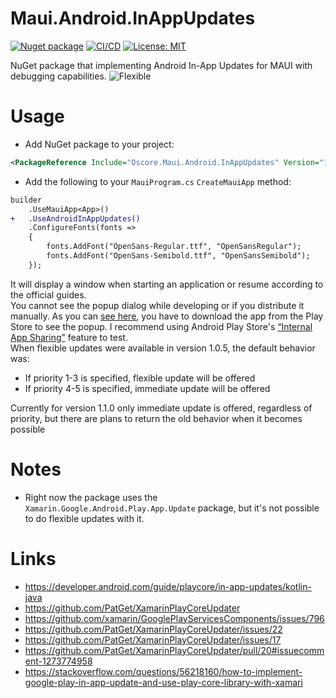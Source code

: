 # Maui.Android.InAppUpdates

[![Nuget package](https://img.shields.io/nuget/vpre/Oscore.Maui.Android.InAppUpdates)](https://www.nuget.org/packages/Oscore.Maui.Android.InAppUpdates/)
[![CI/CD](https://github.com/oscoreio/Maui.Android.InAppUpdates/actions/workflows/dotnet.yml/badge.svg?branch=main)](https://github.com/oscoreio/Maui.Android.InAppUpdates/actions/workflows/dotnet.yml)
[![License: MIT](https://img.shields.io/github/license/oscoreio/Maui.Android.InAppUpdates)](https://github.com/oscoreio/Maui.Android.InAppUpdates/blob/main/LICENSE)

NuGet package that implementing Android In-App Updates for MAUI with debugging capabilities.
![Flexible](https://developer.android.com/static/images/app-bundle/flexible_flow.png)

# Usage
- Add NuGet package to your project:
```xml
<PackageReference Include="Oscore.Maui.Android.InAppUpdates" Version="1.0.0" />
```
- Add the following to your `MauiProgram.cs` `CreateMauiApp` method:
```diff
builder
    .UseMauiApp<App>()
+   .UseAndroidInAppUpdates()
    .ConfigureFonts(fonts =>
    {
        fonts.AddFont("OpenSans-Regular.ttf", "OpenSansRegular");
        fonts.AddFont("OpenSans-Semibold.ttf", "OpenSansSemibold");
    });
```
It will display a window when starting an application or resume according to the official guides.  
You cannot see the popup dialog while developing or if you distribute it manually. 
As you can [see here](https://developer.android.com/guide/playcore/in-app-review/test), 
you have to download the app from the Play Store to see the popup. 
I recommend using Android Play Store's [“Internal App Sharing”](https://play.google.com/console/about/internalappsharing/) feature to test.  
When flexible updates were available in version 1.0.5, the default behavior was:
- If priority 1-3 is specified, flexible update will be offered
- If priority 4-5 is specified, immediate update will be offered
  
Currently for version 1.1.0 only immediate update is offered, regardless of priority, but there are plans to return the old behavior when it becomes possible

# Notes
- Right now the package uses the `Xamarin.Google.Android.Play.App.Update` package, but it's not possible to do flexible updates with it.

# Links
- https://developer.android.com/guide/playcore/in-app-updates/kotlin-java
- https://github.com/PatGet/XamarinPlayCoreUpdater
- https://github.com/xamarin/GooglePlayServicesComponents/issues/796
- https://github.com/PatGet/XamarinPlayCoreUpdater/issues/22
- https://github.com/PatGet/XamarinPlayCoreUpdater/issues/17
- https://github.com/PatGet/XamarinPlayCoreUpdater/pull/20#issuecomment-1273774958
- https://stackoverflow.com/questions/56218160/how-to-implement-google-play-in-app-update-and-use-play-core-library-with-xamari